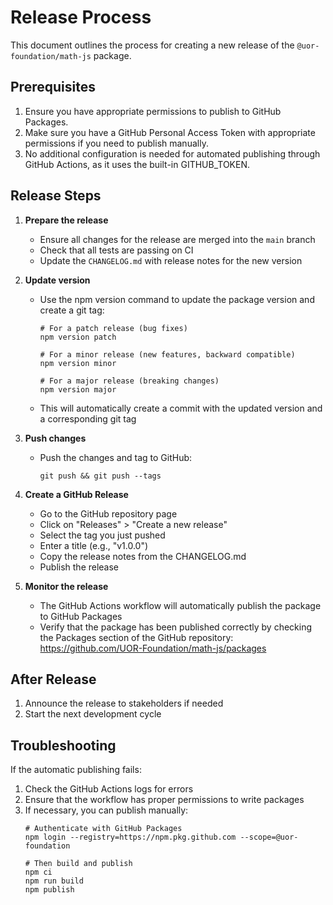# Release Process

This document outlines the process for creating a new release of the `@uor-foundation/math-js` package.

## Prerequisites

1. Ensure you have appropriate permissions to publish to GitHub Packages.
2. Make sure you have a GitHub Personal Access Token with appropriate permissions if you need to publish manually.
3. No additional configuration is needed for automated publishing through GitHub Actions, as it uses the built-in GITHUB_TOKEN.

## Release Steps

1. **Prepare the release**
   - Ensure all changes for the release are merged into the `main` branch
   - Check that all tests are passing on CI
   - Update the `CHANGELOG.md` with release notes for the new version

2. **Update version**
   - Use the npm version command to update the package version and create a git tag:
     ```
     # For a patch release (bug fixes)
     npm version patch
     
     # For a minor release (new features, backward compatible)
     npm version minor
     
     # For a major release (breaking changes)
     npm version major
     ```
   - This will automatically create a commit with the updated version and a corresponding git tag

3. **Push changes**
   - Push the changes and tag to GitHub:
     ```
     git push && git push --tags
     ```

4. **Create a GitHub Release**
   - Go to the GitHub repository page
   - Click on "Releases" > "Create a new release"
   - Select the tag you just pushed
   - Enter a title (e.g., "v1.0.0")
   - Copy the release notes from the CHANGELOG.md
   - Publish the release

5. **Monitor the release**
   - The GitHub Actions workflow will automatically publish the package to GitHub Packages
   - Verify that the package has been published correctly by checking the Packages section of the GitHub repository: https://github.com/UOR-Foundation/math-js/packages

## After Release

1. Announce the release to stakeholders if needed
2. Start the next development cycle

## Troubleshooting

If the automatic publishing fails:

1. Check the GitHub Actions logs for errors
2. Ensure that the workflow has proper permissions to write packages
3. If necessary, you can publish manually:
   ```
   # Authenticate with GitHub Packages
   npm login --registry=https://npm.pkg.github.com --scope=@uor-foundation
   
   # Then build and publish
   npm ci
   npm run build
   npm publish
   ```
